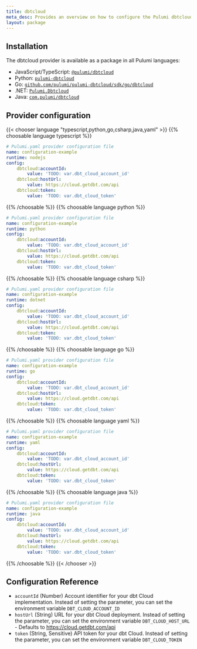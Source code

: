 ```yaml
---
title: dbtcloud
meta_desc: Provides an overview on how to configure the Pulumi dbtcloud Provider.
layout: package
---
```

## Installation

The dbtcloud provider is available as a package in all Pulumi languages:

* JavaScript/TypeScript: [`@pulumi/dbtcloud`](https://www.npmjs.com/package/@pulumi/dbtcloud)
* Python: [`pulumi-dbtcloud`](https://pypi.org/project/pulumi-dbtcloud/)
* Go: [`github.com/pulumi/pulumi-dbtcloud/sdk/go/dbtcloud`](https://github.com/pulumi/pulumi-dbtcloud)
* .NET: [`Pulumi.Dbtcloud`](https://www.nuget.org/packages/Pulumi.Dbtcloud)
* Java: [`com.pulumi/dbtcloud`](https://central.sonatype.com/artifact/com.pulumi/dbtcloud)
## Provider configuration

{{< chooser language "typescript,python,go,csharp,java,yaml" >}}
{{% choosable language typescript %}}
```yaml
# Pulumi.yaml provider configuration file
name: configuration-example
runtime: nodejs
config:
    dbtcloud:accountId:
        value: 'TODO: var.dbt_cloud_account_id'
    dbtcloud:hostUrl:
        value: https://cloud.getdbt.com/api
    dbtcloud:token:
        value: 'TODO: var.dbt_cloud_token'

```

{{% /choosable %}}
{{% choosable language python %}}
```yaml
# Pulumi.yaml provider configuration file
name: configuration-example
runtime: python
config:
    dbtcloud:accountId:
        value: 'TODO: var.dbt_cloud_account_id'
    dbtcloud:hostUrl:
        value: https://cloud.getdbt.com/api
    dbtcloud:token:
        value: 'TODO: var.dbt_cloud_token'

```

{{% /choosable %}}
{{% choosable language csharp %}}
```yaml
# Pulumi.yaml provider configuration file
name: configuration-example
runtime: dotnet
config:
    dbtcloud:accountId:
        value: 'TODO: var.dbt_cloud_account_id'
    dbtcloud:hostUrl:
        value: https://cloud.getdbt.com/api
    dbtcloud:token:
        value: 'TODO: var.dbt_cloud_token'

```

{{% /choosable %}}
{{% choosable language go %}}
```yaml
# Pulumi.yaml provider configuration file
name: configuration-example
runtime: go
config:
    dbtcloud:accountId:
        value: 'TODO: var.dbt_cloud_account_id'
    dbtcloud:hostUrl:
        value: https://cloud.getdbt.com/api
    dbtcloud:token:
        value: 'TODO: var.dbt_cloud_token'

```

{{% /choosable %}}
{{% choosable language yaml %}}
```yaml
# Pulumi.yaml provider configuration file
name: configuration-example
runtime: yaml
config:
    dbtcloud:accountId:
        value: 'TODO: var.dbt_cloud_account_id'
    dbtcloud:hostUrl:
        value: https://cloud.getdbt.com/api
    dbtcloud:token:
        value: 'TODO: var.dbt_cloud_token'

```

{{% /choosable %}}
{{% choosable language java %}}
```yaml
# Pulumi.yaml provider configuration file
name: configuration-example
runtime: java
config:
    dbtcloud:accountId:
        value: 'TODO: var.dbt_cloud_account_id'
    dbtcloud:hostUrl:
        value: https://cloud.getdbt.com/api
    dbtcloud:token:
        value: 'TODO: var.dbt_cloud_token'

```

{{% /choosable %}}
{{< /chooser >}}

<!-- schema generated by tfplugindocs -->
## Configuration Reference

- `accountId` (Number) Account identifier for your dbt Cloud implementation. Instead of setting the parameter, you can set the environment variable `DBT_CLOUD_ACCOUNT_ID`
- `hostUrl` (String) URL for your dbt Cloud deployment. Instead of setting the parameter, you can set the environment variable `DBT_CLOUD_HOST_URL` - Defaults to <https://cloud.getdbt.com/api>
- `token` (String, Sensitive) API token for your dbt Cloud. Instead of setting the parameter, you can set the environment variable `DBT_CLOUD_TOKEN`